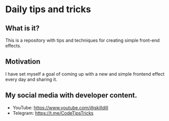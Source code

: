# Daily tips and tricks

## What is it?
This is a repository with tips and techniques for creating simple front-end effects.

## Motivation
I have set myself a goal of coming up with a new and simple frontend effect every day and sharing it.

## My social media with developer content.

- YouTube: https://www.youtube.com/@skilldill
- Telegram: https://t.me/CodeTipsTricks